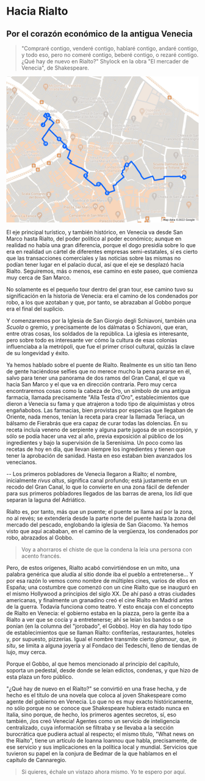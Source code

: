 # Hacia Rialto
## Por el corazón económico de la antigua Venecia

> "Compraré contigo, venderé contigo, hablaré contigo, andaré contigo, y todo
> eso, pero no comeré contigo, beberé contigo, o rezaré contigo. ¿Qué hay de
> nuevo en Rialto?" Shylock en la obra "El mercader de Venecia", de
> Shakespeare.

![Un paseo hasta Rialto](img/paseos-por-venecia-3.jpeg)

El eje principal turístico, y también histórico, en Venecia va desde San Marco
hasta Rialto, del poder político al poder económico; aunque en realidad no había
una gran diferencia, porque el dogo presidía sobre lo que era en realidad un
cártel de diferentes empresas semi-estatales, sí es cierto que las transacciones
comerciales y las noticias sobre las mismas no podían tener lugar en el palacio
ducal, así que el eje se desplazó hacia Rialto. Seguiremos, más o menos, ese
camino en este paseo, que comienza muy cerca de San Marco.

No solamente es el pequeño tour dentro del gran tour, ese camino tuvo su
significación en la historia de Venecia: era el camino de los condenados por
robo, a los que azotaban y que, por tanto, se abrazaban al Gobbo porque era el
final del suplicio.

Y comenzaremos por la Iglesia de San Giorgio degli Schiavoni, también una *Scuola*
o gremio, y precisamente de los dálmatas o Schiavoni, que eran, entre otras
cosas, los soldados de la república. La iglesia es interesante, pero sobre todo
es interesante ver cómo la cultura de esas colonias influenciaba a la metrópoli,
que fue el primer crisol cultural, quizás la clave de su longevidad y éxito.

Ya hemos hablado sobre el puente de Rialto. Realmente es un sitio tan lleno de
gente haciéndose selfies que no merece mucho la pena pararse en él, salvo para
tener una panorama de dos ramos del Gran Canal, el que va hacia San Marco y el
que va en dirección contraria. Pero muy cerca encontraremos cosas como la cabeza
de Oro, un símbolo de una antigua farmacia, llamada precisamente "Alla Testa d'Oro", establecimientos que dieron a
Venecia su fama y que atrajeron a todo tipo de alquimistas y otros engañabobos. Las farmacias, bien provistas por especias que llegaban de Oriente, nada menos, tenían la receta para crear la llamada Teriaca, un bálsamo de Fierabrás que era capaz de curar todas las dolencias. En su receta incluía veneno de serpiente y alguna parte jugosa de un escorpión, y sólo se podía hacer una vez al año, previa exposición al público de los ingredientes y bajo la supervisión de la Serenísima. Un poco como las recetas de hoy en día, que llevan siempre los ingredientes y tienen que tener la aprobación de sanidad. Hasta en eso estaban bien avanzados los venecianos.

--
Los primeros pobladores de Venecia llegaron a Rialto; el nombre, inicialmente
*rivus altus*, significa canal profundo; está justamente en un recodo del Gran
Canal, lo que lo convierte en una zona fácil de defender para sus primeros
pobladores llegados de las barras de arena, los *lidi* que separan la laguna del
Adriático.

Rialto es, por tanto, más que un puente; el puente se llama así por la zona, no
al revés; se extendería desde la parte norte del puente hasta la zona del
mercado del pescado, englobando la iglesia de San Giacomo. Ya hemos visto que
aquí acababan, en el camino de la vergüenza, los condenados por robo, abrazados
al Gobbo.

> Voy a ahorraros el chiste de que la condena la leía una persona con acento
francés.

Pero, de estos orígenes, Rialto acabó convirtiéndose en un mito, una palabra
genérica que aludía al sitio donde iba el pueblo a entretenerse... Y por esa
razón lo vemos como nombre de múltiples cines, varios de ellos en España; una
costumbre que comenzó con un cine Rialto que se inauguró en el mismo Hollywood a
principios del siglo XX. De ahí pasó a otras ciudades americanas, y finalmente
un granadino creó el cine Rialto en Madrid antes de la guerra. Todavía funciona
como teatro. Y esto encaja con el concepto de Rialto en Venecia: el gobierno
estaba en la piazza, pero la gente iba a Rialto a ver que se cocía y a
entretenerse; ahí se leían los bandos o se ponían (en la columna del "jorobado",
el Gobbo). Hoy en día hay todo tipo de establecimientos que se llaman Rialto:
confiterías, restaurantes, hoteles y, por supuesto, pizzerías. Igual el nombre
transmite cierto *glamour*, que, *in situ*, se limita a alguna joyería y al
Fondaco dei Tedeschi, lleno de tiendas de lujo, muy cerca.

Porque el Gobbo, al que hemos mencionado al principio del capítulo, soporta un pedestal, desde donde se
leían edictos, condenas, y que hizo de esta plaza un foro público.

"¿Qué hay de nuevo en el Rialto?" se convirtió en una frase hecha, y de hecho es
el título de una novela que coloca al joven Shakespeare como agente del gobierno
en Venecia. Lo que no es muy exacto históricamente, no sólo porque no se conoce
que Shakespeare hubiera estado nunca en Italia, sino porque, de hecho, los
primeros agentes secretos, sí, eso también, ¡los creó Venecia! Agentes como un
servicio de inteligencia centralizado, cuya información se filtraba y se llevaba
a la sección burocrática que pudiera actual al respecto; el mismo título, "What
news on the Rialto", tiene un artículo de Ioanna Ioannou que habla,
precisamente, de ese servicio y sus implicaciones en la política local y
mundial. Servicios que tuvieron su papel en la conjura de Bedmar de la que
hablamos en el capítulo de Cannaregio.

> Si quieres, échale un vistazo ahora mismo. Yo te espero por aquí.
